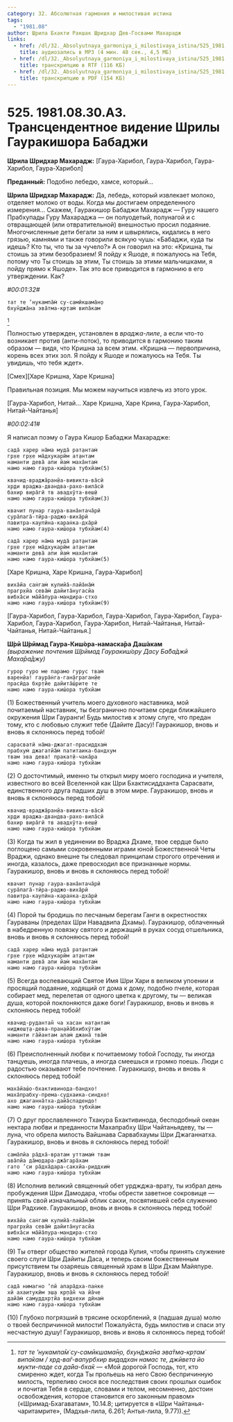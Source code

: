 ```yaml
---
category: 32. Абсолютная гармония и милостивая истина
tags:
  - "1981.08"
author: Шрила Бхакти Ракшак Шридхар Дев-Госвами Махарадж
links:
  - href: /dl/32._Absolyutnaya_garmoniya_i_milostivaya_istina/525_1981.08.30.A3_SridharMj_Transcendentnoe_videnie_Shrily_Gaurakishora_Babaji.mp3
    title: аудиозапись в MP3 (4 мин. 48 сек., 4,5 МБ)
  - href: /dl/32._Absolyutnaya_garmoniya_i_milostivaya_istina/525_1981.08.30.A3_SridharMj_Transcendentnoe_videnie_Shrily_Gaurakishora_Babaji.rtf
    title: транскрипцию в RTF (116 КБ)
  - href: /dl/32._Absolyutnaya_garmoniya_i_milostivaya_istina/525_1981.08.30.A3_SridharMj_Transcendentnoe_videnie_Shrily_Gaurakishora_Babaji.pdf
    title: транскрипцию в PDF (154 КБ)
---
```


# 525. 1981.08.30.A3. Трансцендентное видение Шрилы Гауракишора Бабаджи

**Шрила Шридхар Махарадж:** [Гаура-Харибол, Гаура-Харибол, Гаура-Харибол, Гаура-Харибол]

**Преданный:** Подобно лебедю, хамсе, который…

**Шрила Шридхар Махарадж:** Да, лебедь, который извлекает молоко, отделяет молоко от воды. Когда мы достигаем определенного измерения… Скажем, Гауракишор Бабаджи Махарадж — Гуру нашего Прабхупады Гуру Махараджа — он полуодетый, полунагой и с отвращающей (или отвратительной) внешностью просил подаяние. Многочисленные дети бегали за ним и швырялись, кидались в него грязью, камнями и также говорили всякую чушь: «Бабаджи, куда ты идешь? Кто ты, что ты за чучело?» А он говорил на это: «Кришна, ты стоишь за этим безобразием! Я пойду к Яшоде, я пожалуюсь на Тебя, потому что Ты стоишь за этим, Ты стоишь за этими мальчишками, я пойду прямо к Яшоде». Так это все приводится в гармонию в его утверждении. Как?

*#00:01:32#*

    тат те ’нукампа̄м̇ су-самӣкшама̄н̣о
    бхун̃джа̄на эва̄тма-кр̣там̇ випа̄кам
[^_ftn1]

Полностью утвержден, установлен в *враджа-лиле*, а если что-то возникает против (анти-поток), то приводится в гармонию таким образом — видя, что Кришна за всем этим. «Кришна — первопричина, корень всех этих зол. Я пойду к Яшоде и пожалуюсь на Тебя. Ты увидишь, что тебя ждет».

[Смех][Харе Кришна, Харе Кришна]

Правильная позиция. Мы можем научиться извлечь из этого урок.

[Гаура-Харибол, Нитай… Харе Кришна, Харе Крина, Гаура-Харибол, Нитай-Чайтанья]

*#00:02:41#*

Я написал поэму о Гаура Кишор Бабаджи Махарадже:

    сада̄ харер на̄ма муда̄ рат̣антам̇
    гр̣хе гр̣хе ма̄дхукарӣм ат̣антам
    наманти дева̄ апи йам̇ маха̄нтам̇
    намо намо гаура-киш́ора тубхйам(5)

    квачид-враджа̄ран̣йа-вивикта-ва̄сӣ
    хр̣ди враджа-двандва-рахо-вила̄сӣ
    бахир вира̄гӣ тв авадхӯта-веш̣ӣ
    намо намо гаура-киш́ора тубхйам(3)

    квачит пунар гаура-вана̄нтача̄рӣ
    сура̄пага̄-тӣра-раджо-виха̄рӣ
    павитра-каупӣна-каран̇ка-дха̄рӣ
    намо намо гаура-киш́ора тубхйам(4)

    сада̄ харер на̄ма муда̄ рат̣антам̇
    гр̣хе гр̣хе ма̄дхукарӣм ат̣антам
    наманти дева̄ апи йам̇ маха̄нтам̇
    намо намо гаура-киш́ора тубхйам(5)

[Харе Кришна, Харе Кришна, Гаура-Харибол]

    виха̄йа сан̇гам̇ кулийа̄-лайа̄на̄м̇
    прагр̣хйа сева̄м̇ дайита̄нугасйа
    вибха̄си ма̄йа̄пура-мандира-стхо
    намо намо гаура-киш́ора тубхйам(9)

[Гаура-Харибол, Гаура-Харибол, Гаура-Харибол, Гаура-Харибол, Гаура-Харибол, Гаура-Харибол, Гаура-Харибол, Нитай-Чайтанья, Нитай-Чайтанья, Нитай-Чайтанья.]

**Ш́рӣ Ш́рӣмад Гаура-Киш́ора-намаска̄ра Даш́акам**\
*(выражение почтения Ш́рӣмад Гауракиш́ору Дасу Ба̄ба̄джӣ Маха̄ра̄джу)*

    гурор гуро ме парамо гурус твам̇
    варен̣йа! гаура̄н̇га-ган̣а̄граган̣йе
    прасӣда бхр̣тйе дайита̄ш́рите те
    намо намо гаура-киш́ора тубхйам

(1) Божественный учитель моего духовного наставника, мой почитаемый наставник, ты безгранично почитаем среди ближайшего окружения Шри Гауранги! Будь милостив к этому слуге, что предан тому, кто с любовью служит тебе (Дайите Дасу)! Гауракишор, вновь и вновь я склоняюсь перед тобой!

    сарасватӣ на̄ма-джагат-прасиддхам̇
    прабхум̇ джагатйа̄м̇ патитаика-бандхум
    твам эва дева! пракат̣ӣ-чака̄ра
    намо намо гаура-киш́ора тубхйам

(2) О досточтимый, именно ты открыл миру моего господина и учителя, известного во всей Вселенной как Шри Бхактисиддханта Сарасвати, единственного друга падших душ в этом мире. Гауракишор, вновь и вновь я склоняюсь перед тобой!

    квачид-враджа̄ран̣йа-вивикта-ва̄сӣ
    хр̣ди враджа-двандва-рахо-вила̄сӣ
    бахир вира̄гӣ тв авадхӯта-веш̣ӣ
    намо намо гаура-киш́ора тубхйам

(3) Когда ты жил в уединении во Враджа Дхаме, твое сердце было поглощено самыми сокровенными играми юной Божественной Четы Враджи, однако внешне ты следовал принципам строгого отречения и иногда, казалось, даже превосходил все признанные нормы. Гауракишор, вновь и вновь я склоняюсь перед тобой!

    квачит пунар гаура-вана̄нтача̄рӣ
    сура̄пага̄-тӣра-раджо-виха̄рӣ
    павитра-каупӣна-каран̇ка-дха̄рӣ
    намо намо гаура-киш́ора тубхйам

(4) Порой ты бродишь по песчаным берегам Ганги в окрестностях Гаураваны (пределах Шри Навадвипа Дхамы). Гауракишор, облаченный в набедренную повязку святого и держащий в руках сосуд отшельника, вновь и вновь я склоняюсь перед тобой!

    сада̄ харер на̄ма муда̄ рат̣антам̇
    гр̣хе гр̣хе ма̄дхукарӣм ат̣антам
    наманти дева̄ апи йам̇ маха̄нтам̇
    намо намо гаура-киш́ора тубхйам

(5) Всегда воспевающий Святое Имя Шри Хари в великом упоении и просящий подаяние, ходящий от дома к дому, подобно пчеле, которая собирает мед, перелетая от одного цветка к другому, ты — великая душа, которой поклоняются даже боги! Гауракишор, вновь и вновь я склоняюсь перед тобой!

    квачид-рудантан̃ ча хасан нат̣антам̇
    ниджеш̣т̣а-дева-пран̣айа̄бхибхӯтам
    наманти га̄йантам алам̇ джана̄ тва̄м̇
    намо намо гаура-киш́ора тубхйам

(6) Преисполненный любви к почитаемому тобой Господу, ты иногда танцуешь, иногда плачешь, а иногда смеешься и громко поешь. Люди с радостью оказывают тебе почтение. Гауракишор, вновь и вновь я склоняюсь перед тобой!

    маха̄йаш́о-бхактивинода-бандхо!
    маха̄прабху-према-судхаика-синдхо!
    ахо джаганна̄тха-дайа̄спадендо!
    намо намо гаура-киш́ора тубхйам

(7) О друг прославленного Тхакура Бхактивинода, бесподобный океан нектара любви и преданности Махапрабху Шри Чайтаньядеву, ты — луна, что обрела милость Вайшнава Сарвабхаумы Шри Джаганнатха. Гауракишор, вновь и вновь я склоняюсь перед тобой!

    сама̄пйа ра̄дха̄-вратам уттамам̇ твам
    ава̄пйа да̄модара-джа̄гара̄хам
    гато ’си ра̄дха̄дара-сакхйа-риддхим̇
    намо намо гаура-киш́ора тубхйам

(8) Исполнив великий священный обет урджджа-врату, ты избрал день пробуждения Шри Дамодара, чтобы обрести заветное сокровище — принять свой изначальный облик сакхи, посвятившей себя служению Шри Радхике. Гауракишор, вновь и вновь я склоняюсь перед тобой!

    виха̄йа сан̇гам̇ кулийа̄-лайа̄на̄м̇
    прагр̣хйа сева̄м̇ дайита̄нугасйа
    вибха̄си ма̄йа̄пура-мандира-стхо
    намо намо гаура-киш́ора тубхйам

(9) Ты отверг общество жителей города Кулия, чтобы принять служение своего слуги Шри Дайиты Даса, и теперь своим божественным присутствием ты озаряешь священный храм в Шри Дхам Майяпуре. Гауракишор, вновь и вновь я склоняюсь перед тобой!

    сада̄ нимагно ’пй апара̄дха-пан̇ке
    хй ахаитукӣм эш̣а кр̣па̄н̃ ча йа̄че
    дайа̄м̇ самуддхр̣тйа видхехи дӣнам̇
    намо намо гаура-киш́ора тубхйам

(10) Глубоко погрязший в трясине оскорблений, я (падшая душа) молю о твоей беспричинной милости! Пожалуйста, будь милостив и спаси эту несчастную душу! Гауракишор, вновь и вновь я склоняюсь перед тобой!



[^_ftn1]: *тат те ’нукампа̄м̇ су-самӣкшама̄н̣о, бхун̃джа̄на эва̄тма-кр̣там̇ випа̄кам / хр̣д-ва̄г-вапурбхир видадхан намас те, джӣвета йо мукти-паде са да̄йа-бха̄к* — «Мой дорогой Господь, тот, кто смиренно ждет, когда Ты прольешь на него Свою беспричинную милость, терпеливо снося все последствия своих прошлых ошибок и почитая Тебя в сердце, словами и телом, несомненно, достоин освобождения, которое становится его законным правом» («Шримад-Бхагаватам», 10.14.8; цитируется в «Шри Чайтанья-чаритамрите», (Мадхья-лила, 6.261; Антья-лила, 9.77)).


